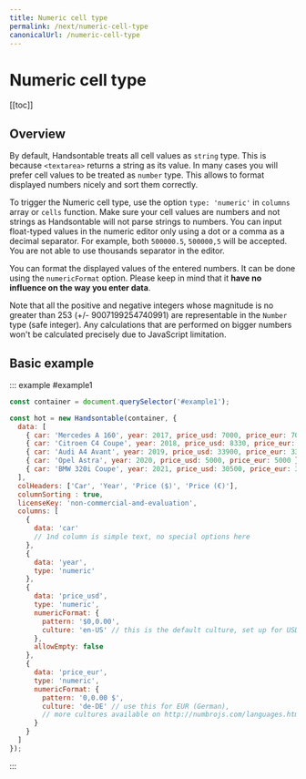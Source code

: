 ```yaml
---
title: Numeric cell type
permalink: /next/numeric-cell-type
canonicalUrl: /numeric-cell-type
---
```


# Numeric cell type

[[toc]]

## Overview

By default, Handsontable treats all cell values as `string` type. This is because `<textarea>` returns a string as its value. In many cases you will prefer cell values to be treated as `number` type. This allows to format displayed numbers nicely and sort them correctly.

To trigger the Numeric cell type, use the option `type: 'numeric'` in `columns` array or `cells` function. Make sure your cell values are numbers and not strings as Handsontable will not parse strings to numbers. You can input float-typed values in the numeric editor only using a dot or a comma as a decimal separator. For example, both `500000.5`, `500000,5` will be accepted. You are not able to use thousands separator in the editor.

You can format the displayed values of the entered numbers. It can be done using the `numericFormat` option. Please keep in mind that it **have no influence on the way you enter data**.

Note that all the positive and negative integers whose magnitude is no greater than 253 (+/- 9007199254740991) are representable in the `Number` type (safe integer). Any calculations that are performed on bigger numbers won't be calculated precisely due to JavaScript limitation.

## Basic example

::: example #example1
```js
const container = document.querySelector('#example1');

const hot = new Handsontable(container, {
  data: [
    { car: 'Mercedes A 160', year: 2017, price_usd: 7000, price_eur: 7000 },
    { car: 'Citroen C4 Coupe', year: 2018, price_usd: 8330, price_eur: 8330 },
    { car: 'Audi A4 Avant', year: 2019, price_usd: 33900, price_eur: 33900 },
    { car: 'Opel Astra', year: 2020, price_usd: 5000, price_eur: 5000 },
    { car: 'BMW 320i Coupe', year: 2021, price_usd: 30500, price_eur: 30500 }
  ],
  colHeaders: ['Car', 'Year', 'Price ($)', 'Price (€)'],
  columnSorting : true,
  licenseKey: 'non-commercial-and-evaluation',
  columns: [
    {
      data: 'car'
      // 1nd column is simple text, no special options here
    },
    {
      data: 'year',
      type: 'numeric'
    },
    {
      data: 'price_usd',
      type: 'numeric',
      numericFormat: {
        pattern: '$0,0.00',
        culture: 'en-US' // this is the default culture, set up for USD
      },
      allowEmpty: false
    },
    {
      data: 'price_eur',
      type: 'numeric',
      numericFormat: {
        pattern: '0,0.00 $',
        culture: 'de-DE' // use this for EUR (German),
        // more cultures available on http://numbrojs.com/languages.html
      }
    }
  ]
});
```
:::
